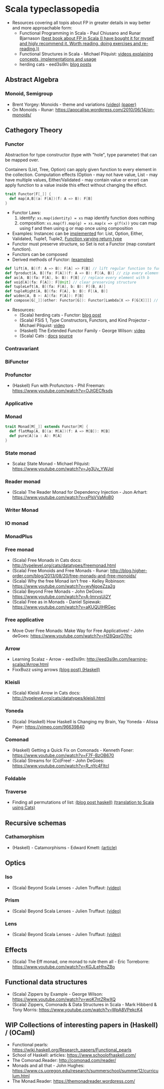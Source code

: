 # Scala typeclassopedia

* Resources covering all topis about FP in greater details in way better and more approachable form:
  * Functional Programming in Scala - Paul Chiusano and Runar Bjarnason [(best book about FP in Scala (I have bought it for myself and higly recommend it. Worth reading, doing exercises and re-reading.))](https://www.manning.com/books/functional-programming-in-scala)
  * Functional Structures in Scala - Michael Pilquist: [videos explaining concepts, implementations and usage](https://www.youtube.com/watch?v=Dsd4pc99FSY&list=PLFrwDVdSrYE6dy14XCmUtRAJuhCxuzJp0)
  * herding cats - eed3si9n: [blog posts](http://eed3si9n.com/herding-cats/)

## Abstract Algebra

### Monoid, Semigroup
* Brent Yorgey: Monoids - theme and variations 
[(video)](https://www.youtube.com/watch?v=X-8NCkD2vOw)
[(paper)](http://repository.upenn.edu/cgi/viewcontent.cgi?article=1773&context=cis_papers)
* On Monoids - Runar: https://apocalisp.wordpress.com/2010/06/14/on-monoids/

## Cathegory Theory

### Functor

Abstraction for type constructor (type with "hole", type parameter) that can be mapped over.

Containers (List, Tree, Option) can apply given function to every element in the collection.
Computation effects (Option - may not have value, List - may have multiple values,
 Either/Validated - may contain value or error) can apply function to a value inside this effect without changing the effect.
```scala
trait Functor[F[_]] {
  def map[A,B](a: F[A])(f: A => B): F[B]
}
```
* Functor Laws:
  1. identify: `xs.map(identity) = xs` map identify function does nothing
  2. composition: `xs.map(f).map(g) = xs.map(x => g(f(x))` you can map using f and then using g or map once using composition
* Examples: Instancec can be [implemented](https://github.com/lemastero/learn_scala_cats/blob/master/src/main/scala/functor/InstancesForBuiltInTypes.scala) for: List, Option, Either, Validated, Tuple1, Tuple2, [Function varying return type](https://www.youtube.com/watch?v=Dsd4pc99FSY&t=1075)
* Functor must preserve structure, so Set is not a Functor (map constant function).
* Functors can be composed
* Derived methods of Functor: [(examples)](https://github.com/lemastero/learn_scala_cats/blob/master/src/test/scala/functor/FunctorExamplesSpec.scala)
```scala
def lift[A, B](f: A => B): F[A] => F[B] // lift regular function to function inside container/under effect
def fproduct[A, B](fa: F[A])(f: A => B): F[(A, B)] // zip every element with result of executing functiion f on it
def as[A, B](fa: F[A], b: B): F[B] // replace every element with b
def void[A](fa: F[A]): F[Unit] // clear preserving structure
def tupleLeft[A, B](fa: F[A], b: B): F[(B, A)]
def tupleRight[A, B](fa: F[A], b: B): F[(A, B)]
def widen[A, B >: A](fa: F[A]): F[B]
def compose[G[_]](other: Functor[G]): Functor[Lambda[X => F[G[X]]]] // compose with other functor G
```
* Resources:
  * (Scala) herding cats - Functor: [blog post](http://eed3si9n.com/herding-cats/Functor.html)
  * (Scala) FSiS 1, Type Constructors, Functors, and Kind Projector - Michael Pilquist: [video](https://www.youtube.com/watch?v=Dsd4pc99FSY)
  * (Haskell) The Extended Functor Family - George Wilson: [video](https://www.youtube.com/watch?v=JUVMiRRq6wU)
  * (Scala) Cats : [docs](https://typelevel.org/cats/typeclasses/functor.html) [source](https://github.com/typelevel/cats/blob/master/core/src/main/scala/cats/Functor.scala)

### Contravariant

### BiFunctor

### Profunctor
* (Haskell) Fun with Profunctors - Phil Freeman: https://www.youtube.com/watch?v=OJtGECfksds

### Applicative

### Monad

```scala
trait Monad[M[_]] extends Functor[M] {
  def flatMap[A, B](a: M[A])(f: A => M[B]): M[B]
  def pure[A](a : A): M[A]
}
``` 

### State monad
* Scalaz State Monad - Michael Pilquist: https://www.youtube.com/watch?v=Jg3Uv_YWJqI

### Reader monad
* (Scala) The Reader Monad for Dependency Injection - Json Arhart: https://www.youtube.com/watch?v=xPlsVVaMoB0

### Writer Monad

### IO monad

### MonadPlus

### Free monad
* (Scala) Free Monads in Cats docs: http://typelevel.org/cats/datatypes/freemonad.html
* (Scala) Free Monoids and Free Monads - Runar: http://blog.higher-order.com/blog/2013/08/20/free-monads-and-free-monoids/
* (Scala) Why the free Monad isn’t free - Kelley Robinson: https://www.youtube.com/watch?v=wvNgoeZza2g
* (Scala) Beyond Free Monads - John DeGoes: https://www.youtube.com/watch?v=A-lmrvsUi2Y
* (Scala) Free as in Monads - Daniel Spiewak: https://www.youtube.com/watch?v=aKUQUIHRGec

### Free applicative
* Move Over Free Monads: Make Way for Free Applicatives! - John deGoes: https://www.youtube.com/watch?v=H28QqxO7Ihc

### Arrow
* Learning Scalaz - Arrow - eed3si9n: http://eed3si9n.com/learning-scalaz/Arrow.html
* FixxBuzz using arrows [(blog post) (Haskell)](http://logicaltypes.blogspot.com/2014/02/arrow-is-spelt-fizz-buzz.html)

### Kleisli
* (Scala) Kleisli Arrow in Cats docs: http://typelevel.org/cats/datatypes/kleisli.html

### Yoneda
* (Scala) (Haskell) How Haskell is Changing my Brain, Yay Yoneda - Alissa Pajer: https://vimeo.com/96639840

### Comonad
* (Haskell) Getting a Quick Fix on Comonads - Kenneth Foner: https://www.youtube.com/watch?v=F7F-BzOB670
* (Scala) Streams for (Co)Free! - John DeGoes: https://www.youtube.com/watch?v=R_nYc4FItcI 

### Foldable

### Traverse
* Finding all permutations of list: [(blog post haskell)](https://byorgey.wordpress.com/2007/06/26/deducing-code-from-types-filterm/) [(translation to Scala using Cats)](https://github.com/lemastero/learn_scala_cats/blob/master/src/main/scala/traverse/ListPermutationsUsingFilterM.scala)

## Recursive schemas

### Cathamorphism
* (Haskell) - Catamorphisms - Edward Kmett: [(article)](https://www.schoolofhaskell.com/user/edwardk/recursion-schemes/catamorphisms)

## Optics

### Iso
* (Scala) Beyond Scala Lenses - Julien Truffaut: [(video)](https://www.youtube.com/watch?v=6nyGVgGEKdA)

### Prism
* (Scala) Beyond Scala Lenses - Julien Truffaut: [(video)](https://www.youtube.com/watch?v=6nyGVgGEKdA&t=960)

### Lens
* (Scala) Beyond Scala Lenses - Julien Truffaut: [(video)](https://www.youtube.com/watch?v=6nyGVgGEKdA&t=1694)

## Effects
* (Scala) The Eff monad, one monad to rule them all - Eric Torreborre: https://www.youtube.com/watch?v=KGJLeHhsZBo

## Functional data structures
* (Scala) Zippers by Example - George Wilson: https://www.youtube.com/watch?v=woK7ntZRwXQ
* (Scala) Zippers, Comonads & Data Structures in Scala - Mark Hibberd & Tony Morris: https://www.youtube.com/watch?v=WpA8VPekcK4

## WIP Collections of interesting papers in (Haskell) / (OCaml)
* Functional pearls:  https://wiki.haskell.org/Research_papers/Functional_pearls
* School of Haskell: articles: https://www.schoolofhaskell.com/
* The Comonad.Reader: http://comonad.com/reader/
* Monads and all that - John Hughes: https://www.cs.uoregon.edu/research/summerschool/summer12/curriculum.html
* The Monad.Reader: https://themonadreader.wordpress.com/

